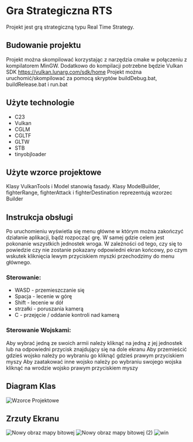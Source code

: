 # Gra Strategiczna RTS
Projekt jest grą strategiczną typu Real Time Strategy.

## Budowanie projektu
Projekt można skompilować korzystając z narzędzia cmake w połączeniu z kompilatorem MinGW.
Dodatkowo do kompilacji potrzebne będzie Vulkan SDK https://vulkan.lunarg.com/sdk/home
Projekt można uruchomić/skompilować za pomocą skryptów buildDebug.bat, buildRelease.bat i run.bat

## Użyte technologie
  * C23
  * Vulkan
  * CGLM
  * CGLTF
  * GLTW
  * STB
  * tinyobjloader

## Użyte wzorce projektowe
  Klasy VulkanTools i Model stanowią fasady.
  Klasy ModelBuilder, fighterRange, fighterAttack i fighterDestination reprezentują wzorzec Builder

## Instrukcja obsługi
Po uruchomieniu wyświetla się menu główne w którym można zakończyć działanie aplikacji, bądź rozpocząć grę.
W samej gdzie celem jest pokonanie wszystkich jednostek wroga. W zależności od tego, czy się to powiedzie
czy nie zostanie pokazany odpowiedni ekran końcowy, po czym wskutek kliknięcia lewym przyciskiem myszki
przechodzimy do menu głównego.
### Sterowanie:
  * WASD - przemieszczanie się
  * Spacja - lecenie w górę
  * Shift - lecenie w dół
  * strzałki - poruszania kamerą
  * C - przejęcie / oddanie kontroli nad kamerą
### Sterowanie Wojskami:
  Aby wybrać jedną ze swoich armii należy kliknąć na jedną z jej jednostek lub na odpowiedni przycisk
    znajdujący się na dole ekranu
  Aby przemieścić gdzieś wojsko należy po wybraniu go kliknąć gdzieś prawym przyciskiem myszy
  Aby zaatakować inne wojsko należy po wybraniu swojego wojska kliknąć na wrodzie wojsko prawym przyciskiem myszy
## Diagram Klas
![Wzorce Projektowe](https://github.com/user-attachments/assets/7393aacf-5bfe-44ac-adb9-739fc06070db)
## Zrzuty Ekranu
![Nowy obraz mapy bitowej](https://github.com/user-attachments/assets/e56b954a-259d-4d1f-8dfa-d4bce8fba502)
![Nowy obraz mapy bitowej (2)](https://github.com/user-attachments/assets/bfb2c3ca-14d6-4ec6-a133-7ac793c65a97)
![win](https://github.com/user-attachments/assets/85129632-959d-48bc-8ea7-b7954ef86d94)
